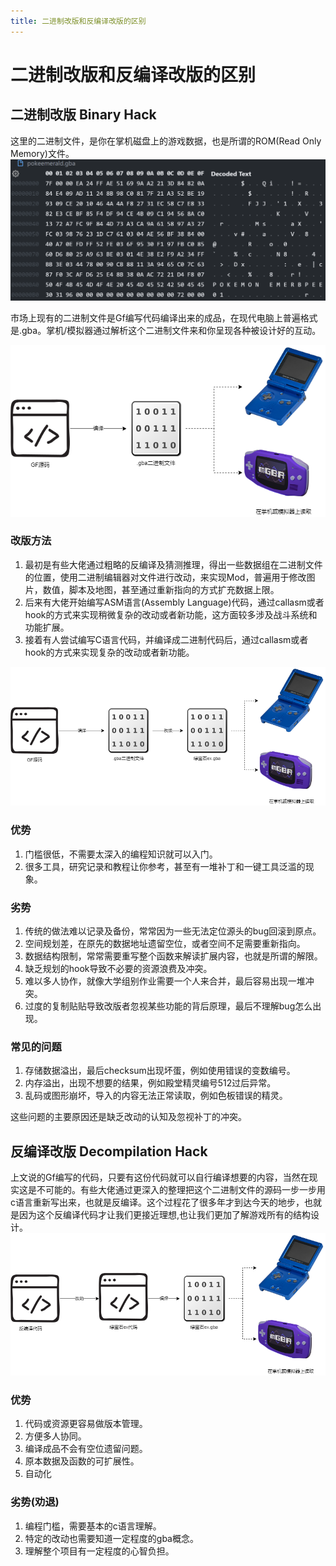 ```yaml
---
title: 二进制改版和反编译改版的区别
---
```

# 二进制改版和反编译改版的区别

## 二进制改版 Binary Hack
这里的二进制文件，是你在掌机磁盘上的游戏数据，也是所谓的ROM(Read Only Memory)文件。
![Hex Editor](../../assets/hex-editor.png)

市场上现有的二进制文件是Gf编写代码编译出来的成品，在现代电脑上普遍格式是.gba。掌机/模拟器通过解析这个二进制文件来和你呈现各种被设计好的互动。

<img class="p-4 bg-white" src="../../assets/gba.drawio.png"/>

### 改版方法
1. 最初是有些大佬通过粗略的反编译及猜测推理，得出一些数据组在二进制文件的位置，使用二进制编辑器对文件进行改动，来实现Mod，普遍用于修改图片，数值，脚本及地图，甚至通过重新指向的方式扩充数据上限。
2. 后来有大佬开始编写ASM语言(Assembly Language)代码，通过callasm或者hook的方式来实现稍微复杂的改动或者新功能，这方面较多涉及战斗系统和功能扩展。
3. 接着有人尝试编写C语言代码，并编译成二进制代码后，通过callasm或者hook的方式来实现复杂的改动或者新功能。

<img class="p-4 bg-white" src="../../assets/gba-hack.drawio.png"/>

### 优势
1. 门槛很低，不需要太深入的编程知识就可以入门。
2. 很多工具，研究记录和教程让你参考，甚至有一堆补丁和一键工具泛滥的现象。

### 劣势
1. 传统的做法难以记录及备份，常常因为一些无法定位源头的bug回滚到原点。
2. 空间规划差，在原先的数据地址遗留空位，或者空间不足需要重新指向。
3. 数据结构限制，常常需要重写整个函数来解读扩展内容，也就是所谓的解限。
4. 缺乏规划的hook导致不必要的资源浪费及冲突。
5. 难以多人协作，就像大学组别作业需要一个人来合并，最后容易出现一堆冲突。
6. 过度的复制贴贴导致改版者忽视某些功能的背后原理，最后不理解bug怎么出现。

### 常见的问题
1. 存储数据溢出，最后checksum出现坏蛋，例如使用错误的变数编号。
2. 内存溢出，出现不想要的结果，例如殿堂精灵编号512过后异常。
3. 乱码或图形崩坏，导入的内容无法正常读取，例如色板错误的精灵。

<Tip>
这些问题的主要原因还是缺乏改动的认知及忽视补丁的冲突。
</Tip>

## 反编译改版 Decompilation Hack

上文说的Gf编写的代码，只要有这份代码就可以自行编译想要的内容，当然在现实这是不可能的。有些大佬通过更深入的整理把这个二进制文件的源码一步一步用c语言重新写出来，也就是反编译。这个过程花了很多年才到达今天的地步，也就是因为这个反编译代码才让我们更接近理想,也让我们更加了解游戏所有的结构设计。
<img class="p-4 bg-white" src="../../assets/gba-decomp.drawio.png"/>

### 优势
1. 代码或资源更容易做版本管理。
2. 方便多人协同。
3. 编译成品不会有空位遗留问题。
4. 原本数据及函数的可扩展性。
5. 自动化


### 劣势(劝退)
1. 编程门槛，需要基本的c语言理解。
2. 特定的改动也需要知道一定程度的gba概念。
3. 理解整个项目有一定程度的心智负担。
